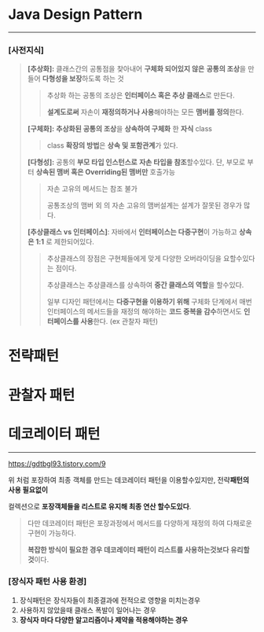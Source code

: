 # Java Design Pattern

---

### [사전지식]

> **[추상화]:** 클래스간의 공통점을 찾아내어 **구체화 되어있지 않은** **공통의 조상**을 만들어 **다형성을 보장**하도록 하는 것
>
> > 추상화 하는 공통의 조상은 **인터페이스 혹은 추상 클래스**로 만든다.
> >
> > **설계도로써** 자손이 **재정의하거나 사용**해야하는 모든 **맴버를 정의**한다.
>
> 
>
> **[구체화]:** **추상화된 공통의 조상**을 **상속하여 구체화** 한 **자식** class
>
> > class **확장의 방법**은 **상속 및 포함관계**가 있다.
>
> 
>
> **[다형성]:** 공통의 **부모 타입 인스턴스로** **자손 타입을 참조**할수있다. 단, 부모로 부터 **상속된 맴버 혹은 Overriding된 맴버만** 호출가능 
>
> > 자손 고유의 메서드는 참조 불가 
> >
> > 공통조상의 맴버 외 의 자손 고유의 맴버설계는 설계가 잘못된 경우가 많다.
>
> 
>
> **[추상클래스 vs 인터페이스]**: 자바에서 **인터페이스는 다중구현**이 가능하고 **상속은 1:1** 로 제한되어있다. 
>
> > 추상클래스의 장점은 구현체들에게 맞게 다양한 오버라이딩을 요할수있다는 점이다. 
> >
> > 추상클래스는 추상클래스를 상속하여 **중간 클래스의 역할**을 할수있다.
> >
> > 일부 디자인 패턴에서는 **다중구현을 이용하기 위해** 구체화 단계에서 매번 인터페이스의 메서드들을 재정의 해야하는 **코드 중복을 감수**하면서도 **인터페이스를 사용**한다. (ex 관찰자 패턴)



# 전략패턴



# 관찰자 패턴



# 데코레이터 패턴

---

https://gdtbgl93.tistory.com/9

위 처럼 포장하여 최종 객체를 만드는 데코레이터 패턴을 이용할수있지만, 전략**패턴의 사용 필요없이**

컬렉션으로 **포장객체들을 리스트로 유지해 최종 연산 할수도있다**.

> 다만 데코레이터 패턴은 포장과정에서 메서드를 다양하게 재정의 하여 다채로운 구현이 가능하다.
>
> **복잡한 방식이 필요한 경우 데코레이터 패턴이 리스트를 사용하는것보다 유리할것**이다.



### [장식자 패턴 사용 환경]

1. 장식패턴은 장식자들이 최종결과에 전적으로 영향을 미치는경우
2. 사용하지 않았을때 클래스 폭발이 일어나는 경우
3. **장식자 마다 다양한 알고리즘이나 제약을 적용해야하는 경우**



